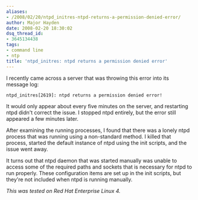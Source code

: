 ```yaml
---
aliases:
- /2008/02/20/ntpd_initres-ntpd-returns-a-permission-denied-error/
author: Major Hayden
date: 2008-02-20 18:30:02
dsq_thread_id:
- 3645134438
tags:
- command line
- ntp
title: 'ntpd_initres: ntpd returns a permission denied error'
---
```


I recently came across a server that was throwing this error into its message log:

`ntpd_initres[2619]: ntpd returns a permission denied error!`

It would only appear about every five minutes on the server, and restarting ntpd didn't correct the issue. I stopped ntpd entirely, but the error still appeared a few minutes later.

After examining the running processes, I found that there was a lonely ntpd process that was running using a non-standard method. I killed that process, started the default instance of ntpd using the init scripts, and the issue went away.

It turns out that ntpd daemon that was started manually was unable to access some of the required paths and sockets that is necessary for ntpd to run properly. These configuration items are set up in the init scripts, but they're not included when ntpd is running manually.

_This was tested on Red Hat Enterprise Linux 4._